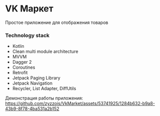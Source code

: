 # VK Маркет

Простое приложение для отображения товаров

### Technology stack
* Kotlin
* Clean multi module architecture
* MVVM
* Dagger 2
* Coroutines
* Retrofit
* Jetpack Paging Library
* Jetpack Navigation
* Recycler, List Adapter, DiffUtils

Демонстрация работы приложения:
https://github.com/zyzzois/VkMarket/assets/53741925/1284b632-b9a8-43b9-8f78-4ba531a2b152
